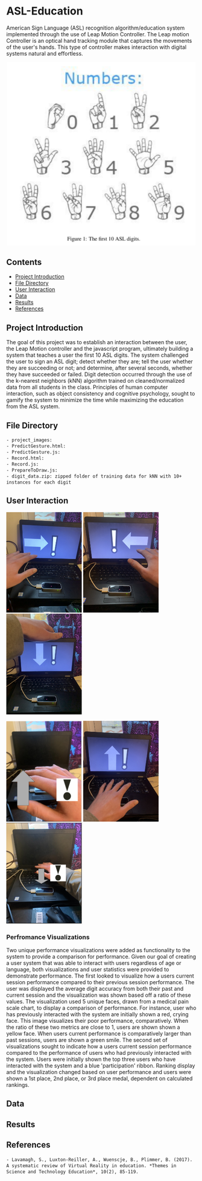 # ASL-Education
American Sign Language (ASL) recognition algorithm/education system implemented through the use of Leap Motion Controller. The Leap motion Controller is an optical hand tracking module that captures the movements of the user's hands. This type of controller makes interaction with digital systems natural and effortless.

<p align="center">
  <img src="https://github.com/jclark8345/ASL-Education/blob/main/project_images/Screenshot%202021-09-16%20163431.png" width="500" />
</p>

## Contents

- [Project Introduction](#project-introduction)
- [File Directory](#file-directory)
- [User Interaction](#user-interaction)
- [Data](#data)
- [Results](#results)
- [References](#references)

## Project Introduction

The goal of this project was to establish an interaction between the user, the Leap Motion controller and the javascript program, ultimately building a system that teaches a user the first 10 ASL digits. The system challenged the user to sign an ASL digit; detect whether they are; tell the user whether they are succeeding or not; and determine, after several seconds, whether they have succeeded or failed. Digit detection occurred through the use of the k-nearest neighbors (kNN) algorithm trained on cleaned/normalized data from all students in the class. Principles of human computer interaction, such as object consistency and cognitive psychology, sought to gamify the system to minimize the time while maximizing the education from the ASL system.

## File Directory
    - project_images: 
    - PredictGesture.html: 
    - PredictGesture.js: 
    - Record.html: 
    - Record.js: 
    - PrepareToDraw.js:
    - digit_data.zip: zipped folder of training data for kNN with 10+ instances for each digit
## User Interaction

<p float="left">
  <img src="https://github.com/jclark8345/ASL-Education/blob/main/project_images/hand_to_left.jpeg" width="200" />
  <img src="https://github.com/jclark8345/ASL-Education/blob/main/project_images/hand_to_right.jpeg" width="200" /> 
  <img src="https://github.com/jclark8345/ASL-Education/blob/main/project_images/hand_to_up.jpeg" width="200" />
</p>


<p float="left">
  <img src="https://github.com/jclark8345/ASL-Education/blob/main/project_images/hand_to_close_annotated.png" width="200" />
  <img src="https://github.com/jclark8345/ASL-Education/blob/main/project_images/hand_to_down.jpeg" width="200" /> 
  <img src="https://github.com/jclark8345/ASL-Education/blob/main/project_images/hand_to_far_away_annotated.png" width="200" />
</p>

### Perfromance Visualizations

Two unique performance visualizations were added as functionality to the system to provide a comparison for performance. Given our goal of creating a user system that was able to interact with users regardless of age or language, both visualizations and user statistics were provided to demonstrate performance. 
The first looked to visualize how a users current session performance compared to their previous session performance. The user was displayed the average digit accuracy from both their past and current session and the visualization was shown based off a ratio of these values. The visualization used 5 unique faces, drawn from a medical pain scale chart, to display a comparison of performance. For instance, user who has previously interacted with the system are initially shown a red, crying face. This image visualizes their poor performance, comparatively. When the ratio of these two metrics are close to 1, users are shown shown a yellow face. When users current performance is comparatively larger than past sessions, users are shown a green smile.
The second set of visualizations sought to indicate how a users current session performance compared to the performance of users who had previously interacted with the system. Users were initially shown the top three users who have interacted with the system and a blue 'participation' ribbon. Ranking display and the visualization changed based on user performance and users were shown a 1st place, 2nd place, or 3rd place medal, dependent on calculated rankings. 

## Data

## Results

## References

    - Lavamagh, S., Luxton-Reiller, A., Wuenscje, B., Plimmer, B. (2017). A systematic review of Virtual Reality in education. *Themes in Science and Technology Education*, 10(2), 85-119.


